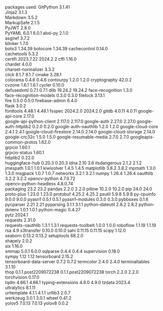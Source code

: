 packages used:
GitPython	3.1.41	
Jinja2	3.1.3	
Markdown	3.5.2	
MarkupSafe	2.1.5	
PyJWT	2.8.0	
PyYAML	6.0.1	6.0.1
absl-py	2.1.0	
asgiref	3.7.2	
blinker	1.7.0	
boto3	1.34.39	
botocore	1.34.39	
cachecontrol	0.14.0	
cachetools	5.3.2	
certifi	2023.7.22	2024.2.2
cffi	1.16.0	
chardet	4.0.0	
charset-normalizer	3.3.2	
click	8.1.7	8.1.7
cmake	3.28.1	
colorama	0.4.6	0.4.6
contourpy	1.2.0	1.2.0
cryptography	42.0.2	
cvzone	1.6.1	1.6.1
cycler	0.10.0	
defusedxml	0.7.1	0.7.1
dlib	19.24.2	19.24.2
face-recognition	1.3.0	
face-recognition-models	0.3.0	0.3.0
filelock	3.13.1	
fire	0.5.0	0.5.0
firebase-admin	6.4.0	
flask	3.0.2	
fonttools	4.48.1	4.48.1
fsspec	2024.2.0	2024.2.0
gitdb	4.0.11	4.0.11
google-api-core	2.17.0	
google-api-python-client	2.117.0	2.117.0
google-auth	2.27.0	2.27.0
google-auth-httplib2	0.2.0	0.2.0
google-auth-oauthlib	1.2.0	1.2.0
google-cloud-core	2.4.1	2.4.1
google-cloud-firestore	2.14.0	2.14.0
google-cloud-storage	2.14.0	
google-crc32c	1.5.0	1.5.0
google-resumable-media	2.7.0	2.7.0
googleapis-common-protos	1.62.0	
grpcio	1.60.1	
grpcio-status	1.60.1	
httplib2	0.22.0	
huggingface-hub	0.20.3	0.20.3
idna	2.10	3.6
itsdangerous	2.1.2	2.1.2
jmespath	1.0.1	1.0.1
kiwisolver	1.4.5	1.4.5
matplotlib	3.8.2	3.8.2
mpmath	1.3.0	1.3.0
msgpack	1.0.7	1.0.7
networkx	3.2.1	3.2.1
numpy	1.26.4	1.26.4
oauthlib	3.2.2	3.2.2
opencv-python	4.7.0.72	
opencv-python-headless	4.8.0.74	
packaging	23.2	23.2
pandas	2.2.0	2.2.0
pillow	10.2.0	10.2.0
pip	24.0	24.0
proto-plus	1.23.0	1.23.0
protobuf	4.25.2	4.25.2
psutil	5.9.8	5.9.8
py-cpuinfo	9.0.0	9.0.0
pyasn1	0.5.1	0.5.1
pyasn1-modules	0.3.0	0.3.0
pybboxes	0.1.6	
pycparser	2.21	2.21
pyparsing	3.1.1	3.1.1
python-dateutil	2.8.2	2.8.2
python-dotenv	1.0.1	1.0.1
python-magic	0.4.27	
pytz	2024.1	
requests	2.31.0	
requests-oauthlib	1.3.1	1.3.1
requests-toolbelt	1.0.0	1.0.0
roboflow	1.1.19	1.1.19
rsa	4.9	
s3transfer	0.10.0	0.10.0
sahi	0.11.15	0.11.15
scipy	1.12.0	
seaborn	0.13.2	0.13.2
setuptools	68.2.0	
shapely	2.0.2	
six	1.16.0	
smmap	5.0.1	6.0.0
sqlparse	0.4.4	0.4.4
supervision	0.18.0	
sympy	1.12	1.12
tensorboard	2.15.2	
tensorboard-data-server	0.7.2	0.7.2
termcolor	2.4.0	2.4.0
terminaltables	3.1.10	
thop	0.1.1.post2209072238	0.1.1.post2209072238
torch	2.2.0	2.2.0
torchvision	0.17.0	
tqdm	4.66.1	4.66.1
typing-extensions	4.9.0	4.9.0
tzdata	2023.4	
ultralytics	8.1.11	
uritemplate	4.1.1	4.1.1
urllib3	2.0.7	
werkzeug	3.0.1	3.0.1
wheel	0.41.2	
yolov5	7.0.13	7.0.13
yolov8	0.0.2	
